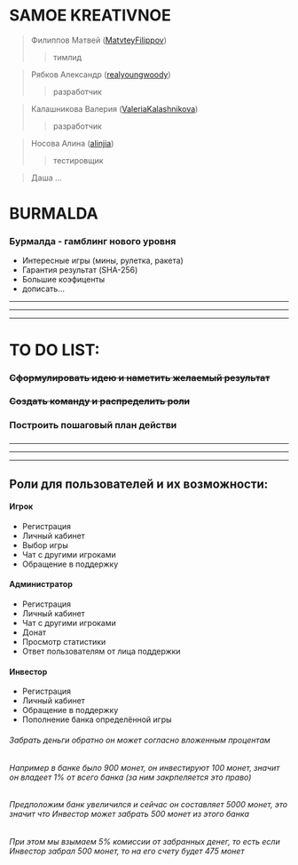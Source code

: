 # SAMOE KREATIVNOE

> Филиппов Матвей ([MatvteyFilippov](https://github.com/MatvteFilippov "GitHub"))
>> тимлид

> Рябков Александр ([realyoungwoody](https://github.com/realyoungwoody "GitHub"))
>> разработчик

> Калашникова Валерия ([ValeriaKalashnikova](https://github.com/ValeriaKalashnikova "GitHub"))
>> разработчик

> Носова Алина ([alinjia](https://github.com/alinjia "GitHub"))
>> тестировщик

> Даша ...

# BURMALDA
### Бурмалда - гамблинг нового уровня
- Интересные игры (мины, рулетка, ракета)
- Гарантия результат (SHA-256)
- Большие коэфиценты
- дописать...

***
***
***

# TO DO LIST:

### ~~Сформулировать идею и наметить желаемый результат~~
### ~~Создать команду и распределить роли~~
### Построить пошаговый план действи
### 

***
***
***

## Роли для пользователей и их возможности:
#### Игрок
- Регистрация
- Личный кабинет
- Выбор игры
- Чат с другими игроками
- Обращение в поддержку

#### Администратор
- Регистрация
- Личный кабинет
- Чат с другими игроками
- Донат
- Просмотр статистики
- Ответ пользователям от лица поддержки

#### Инвестор
- Регистрация
- Личный кабинет
- Обращение в поддержку
- Пополнение банка определённой игры
###### Забрать деньги обратно он может согласно вложенным процентам
###### Например в банке было 900 монет, он инвестируют 100 монет, значит он владеет 1% от всего банка (за ним закрпеляется это право)
###### Предположим банк увеличился и сейчас он составляет 5000 монет, это значит что Инвестор может забрать 500 монет из этого банка
###### При этом мы взымаем 5% комиссии от забранных денег, то есть если Инвестор забрал 500 монет, то на его счету будет 475 монет
